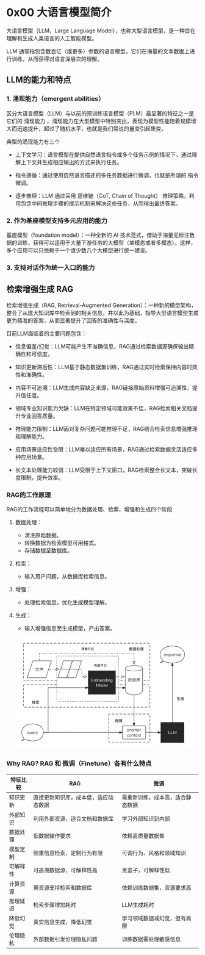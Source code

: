 # 0x00 大语言模型简介

大语言模型（LLM，Large Language Model），也称大型语言模型，是一种旨在理解和生成人类语言的人工智能模型。

LLM 通常指包含数百亿（或更多）参数的语言模型，它们在海量的文本数据上进行训练，从而获得对语言深层次的理解。

## LLM的能力和特点

### 1. 涌现能力（emergent abilities）

区分大语言模型（LLM）与以前的预训练语言模型（PLM）最显著的特征之一是它们的 涌现能力 ，涌现能力在大型模型中特别突出，表现为模型性能随着规模增大而迅速提升，超过了随机水平，也就是我们常说的量变引起质变。

典型的涌现能力有三个

* 上下文学习：语言模型在提供自然语言指令或多个任务示例的情况下，通过理解上下文并生成相应输出的方式来执行任务。

* 指令遵循：通过使用自然语言描述的多任务数据进行微调，也就是所谓的 指令微调。

* 逐步推理：LLM 通过采用 思维链（CoT, Chain of Thought） 推理策略，利用包含中间推理步骤的提示机制来解决这些任务，从而得出最终答案。

### 2. 作为基座模型支持多元应用的能力

基座模型（foundation model）：一种全新的 AI 技术范式，借助于海量无标注数据的训练，获得可以适用于大量下游任务的大模型（单模态或者多模态）。这样，多个应用可以只依赖于一个或少数几个大模型进行统一建设。

### 3. 支持对话作为统一入口的能力

## 检索增强生成 RAG

检索增强生成（RAG, Retrieval-Augmented Generation）：一种新的模型架构，整合了从庞大知识库中检索到的相关信息，并以此为基础，指导大型语言模型生成更为精准的答案，从而显著提升了回答的准确性与深度。

目前LLM面临着的主要问题包含：

* 信息偏差/幻觉：LLM可能产生不准确信息，RAG通过检索数据源确保输出精确性和可信度。

* 知识更新滞后性：LLM基于静态数据集训练，RAG通过实时检索保持内容时效性和准确性。

* 内容不可追溯：LLM生成内容缺乏来源，RAG链接原始资料增强可追溯性，提升信任度。

* 领域专业知识能力欠缺：LLM在特定领域可能效果不佳，RAG检索相关文档提升专业回答质量。

* 推理能力限制：LLM面对复杂问题可能推理不足，RAG结合检索信息增强推理和理解能力。

* 应用场景适应性受限：LLM难以适应所有场景，RAG通过检索数据灵活适应多种应用场景。

* 长文本处理能力较弱：LLM受限于上下文窗口，RAG检索整合长文本，突破长度限制，提升效率。

### RAG的工作原理

RAG的工作流程可以简单地分为数据处理、检索、增强和生成四个阶段

1. 数据处理：

    * 清洗原始数据。
    * 转换数据为检索模型可用格式。
    * 存储数据至数据库。

2. 检索：
    * 输入用户问题，从数据库检索信息。

3. 增强：
    * 处理检索信息，优化生成模型理解。

4. 生成：
    * 输入增强信息至生成模型，产出答案。

    ![0x00_Figure_00_RAG.png](..\figure\0x00_Figure_00_RAG.png)

### Why RAG? RAG 和 微调（Finetune）各有什么特点

| 特征比较 | RAG | 微调 |
| --- | --- | --- |
| 知识更新 | 直接更新知识库，成本低，适应动态数据 | 需重新训练，成本高，适合静态数据 |
| 外部知识 | 利用外部资源，适合文档和数据库 | 学习外部知识到内部 |
| 数据处理 | 低数据操作要求 | 依赖高质量数据集 |
| 模型定制 | 侧重信息检索，定制行为有限 | 可调行为、风格和领域知识 |
| 可解释性 | 可追溯数据源，可解释性高 | 黑盒子，可解释性低 |
| 计算资源 | 需资源支持检索和数据库 | 依赖训练数据集，资源要求高 |
| 推理延迟 | 检索步骤增加耗时 | LLM生成耗时 |
| 降低幻觉 | 真实信息生成，降低幻觉 | 学习领域数据减幻觉，但有局限 |
| 伦理隐私 | 外部数据引发伦理隐私问题 | 训练数据需处理敏感信息 |
